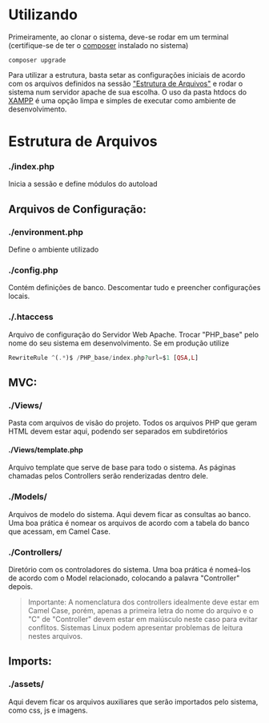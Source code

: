 # Utilizando

Primeiramente, ao clonar o sistema, deve-se rodar em um terminal (certifique-se de ter o [composer](https://getcomposer.org/) instalado no sistema)
```
composer upgrade
```

Para utilizar a estrutura, basta setar as configurações iniciais de acordo com os arquivos definidos na sessão ["Estrutura de Arquivos"](#estrutura-de-arquivos) e rodar o sistema num servidor apache de sua escolha.
O uso da pasta htdocs do [XAMPP](https://www.apachefriends.org/pt_br/index.html) é uma opção limpa e simples de executar como ambiente de desenvolvimento.

# Estrutura de Arquivos

### ./index.php

Inicia a sessão e define módulos do autoload

## Arquivos de Configuração:

### ./environment.php

Define o ambiente utilizado

### ./config.php

Contém definições de banco. Descomentar tudo e preencher configurações locais.

### ./.htaccess

Arquivo de configuração do Servidor Web Apache. Trocar "PHP_base" pelo nome do seu sistema em desenvolvimento. Se em produção utilize
``` PHP
RewriteRule ^(.*)$ /PHP_base/index.php?url=$1 [QSA,L]
```

## MVC:

### ./Views/

Pasta com arquivos de visão do projeto. Todos os arquivos PHP que geram HTML devem estar aqui, podendo ser separados em subdiretórios

#### ./Views/template.php

Arquivo template que serve de base para todo o sistema. As páginas chamadas pelos Controllers serão renderizadas dentro dele.

### ./Models/

Arquivos de modelo do sistema. Aqui devem ficar as consultas ao banco. Uma boa prática é nomear os arquivos de acordo com a tabela do banco que acessam, em Camel Case.

### ./Controllers/

Diretório com os controladores do sistema. Uma boa prática é nomeá-los de acordo com o Model relacionado, colocando a palavra "Controller" depois.
> Importante: A nomenclatura dos controllers idealmente deve estar em Camel Case, porém, apenas a primeira letra do nome do arquivo e o "C" de "Controller" devem estar em maiúsculo neste caso para evitar conflitos. Sistemas Linux podem apresentar problemas de leitura nestes arquivos.

## Imports:

### ./assets/

Aqui devem ficar os arquivos auxiliares que serão importados pelo sistema, como css, js e imagens.